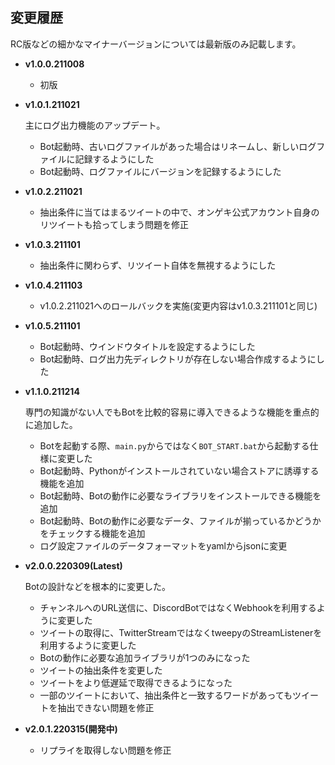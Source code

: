 ## 変更履歴
RC版などの細かなマイナーバージョンについては最新版のみ記載します。

- **v1.0.0.211008**
  - 初版

- **v1.0.1.211021**

  主にログ出力機能のアップデート。

  - Bot起動時、古いログファイルがあった場合はリネームし、新しいログファイルに記録するようにした
  - Bot起動時、ログファイルにバージョンを記録するようにした

- **v1.0.2.211021**
  - 抽出条件に当てはまるツイートの中で、オンゲキ公式アカウント自身のリツイートも拾ってしまう問題を修正

- **v1.0.3.211101**
  - 抽出条件に関わらず、リツイート自体を無視するようにした

- **v1.0.4.211103**
  - v1.0.2.211021へのロールバックを実施(変更内容はv1.0.3.211101と同じ)

- **v1.0.5.211101**
  - Bot起動時、ウインドウタイトルを設定するようにした
  - Bot起動時、ログ出力先ディレクトリが存在しない場合作成するようにした

- **v1.1.0.211214**

  専門の知識がない人でもBotを比較的容易に導入できるような機能を重点的に追加した。

  - Botを起動する際、`main.py`からではなく`BOT_START.bat`から起動する仕様に変更した
  - Bot起動時、Pythonがインストールされていない場合ストアに誘導する機能を追加
  - Bot起動時、Botの動作に必要なライブラリをインストールできる機能を追加
  - Bot起動時、Botの動作に必要なデータ、ファイルが揃っているかどうかをチェックする機能を追加
  - ログ設定ファイルのデータフォーマットをyamlからjsonに変更

- **v2.0.0.220309(Latest)**

  Botの設計などを根本的に変更した。
  
  - チャンネルへのURL送信に、DiscordBotではなくWebhookを利用するように変更した
  - ツイートの取得に、TwitterStreamではなくtweepyのStreamListenerを利用するように変更した
  - Botの動作に必要な追加ライブラリが1つのみになった
  - ツイートの抽出条件を変更した
  - ツイートをより低遅延で取得できるようになった
  - 一部のツイートにおいて、抽出条件と一致するワードがあってもツイートを抽出できない問題を修正

- **v2.0.1.220315(開発中)**

  - リプライを取得しない問題を修正
